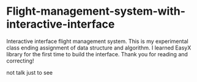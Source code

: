 # Flight-management-system-with-interactive-interface
Interactive interface flight management system. This is my experimental class ending assignment of data structure and algorithm. I learned EasyX library for the first time to build the interface. Thank you for reading and correcting!
<p>not talk just to see<p>
